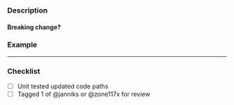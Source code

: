 ### Description

<!-- Describe the changes made in this PR. Link to any related issues and PRs -->

#### Breaking change?

<!-- If applicable, list the APIs/functionality which this PR breaks -->

### Example

<!-- If applicable, add an example on how this improves upon the previous usage -->

---

### Checklist

- [ ] Unit tested updated code paths
- [ ] Tagged 1 of @janniks or @zone117x for review

<!-- Make sure to run `npm run test` locally to find problems faster -->
